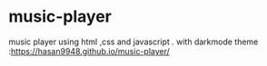 # music-player
 music player using html ,css and javascript . with darkmode theme
 :https://hasan9948.github.io/music-player/
